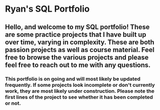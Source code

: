 # Ryan's SQL Portfolio
## Hello, and welcome to my SQL portfolio! These are some practice projects that I have built up over time, varying in complexity. These are both passion projects as well as course material. Feel free to browse the various projects and please feel free to reach out to me with any questions.

### This portfolio is on going and will most likely be updated frequently. If some projects look incomplete or don't currently work, they are most likely under construction. Please note the first lines of the project to see whether it has been completed or not.
